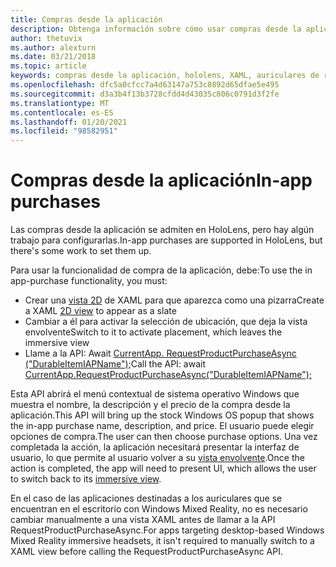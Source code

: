```yaml
---
title: Compras desde la aplicación
description: Obtenga información sobre cómo usar compras desde la aplicación en las aplicaciones de realidad mixta con vistas XAML 2D y ventanas emergentes del sistema operativo Windows.
author: thetuvix
ms.author: alexturn
ms.date: 03/21/2018
ms.topic: article
keywords: compras desde la aplicación, hololens, XAML, auriculares de realidad mixta, auriculares de realidad mixta de Windows, auriculares de realidad virtual
ms.openlocfilehash: dfc5a0cfcc7a4d63147a753c8892d65dfae5e495
ms.sourcegitcommit: d3a3b4f13b3728cfdd4d43035c806c0791d3f2fe
ms.translationtype: MT
ms.contentlocale: es-ES
ms.lasthandoff: 01/20/2021
ms.locfileid: "98582951"
---
```

# <a name="in-app-purchases"></a><span data-ttu-id="0e3af-104">Compras desde la aplicación</span><span class="sxs-lookup"><span data-stu-id="0e3af-104">In-app purchases</span></span>

<span data-ttu-id="0e3af-105">Las compras desde la aplicación se admiten en HoloLens, pero hay algún trabajo para configurarlas.</span><span class="sxs-lookup"><span data-stu-id="0e3af-105">In-app purchases are supported in HoloLens, but there's some work to set them up.</span></span>

<span data-ttu-id="0e3af-106">Para usar la funcionalidad de compra de la aplicación, debe:</span><span class="sxs-lookup"><span data-stu-id="0e3af-106">To use the in app-purchase functionality, you must:</span></span>
* <span data-ttu-id="0e3af-107">Crear una [vista 2D](../design/app-views.md) de XAML para que aparezca como una pizarra</span><span class="sxs-lookup"><span data-stu-id="0e3af-107">Create a XAML [2D view](../design/app-views.md) to appear as a slate</span></span>
* <span data-ttu-id="0e3af-108">Cambiar a él para activar la selección de ubicación, que deja la vista envolvente</span><span class="sxs-lookup"><span data-stu-id="0e3af-108">Switch to it to activate placement, which leaves the immersive view</span></span>
* <span data-ttu-id="0e3af-109">Llame a la API: Await [CurrentApp. RequestProductPurchaseAsync ("DurableItemIAPName");](/uwp/api/windows.applicationmodel.store.currentapp#Windows_ApplicationModel_Store_CurrentApp_RequestProductPurchaseAsync_System_String_)</span><span class="sxs-lookup"><span data-stu-id="0e3af-109">Call the API: await [CurrentApp.RequestProductPurchaseAsync("DurableItemIAPName");](/uwp/api/windows.applicationmodel.store.currentapp#Windows_ApplicationModel_Store_CurrentApp_RequestProductPurchaseAsync_System_String_)</span></span>

<span data-ttu-id="0e3af-110">Esta API abrirá el menú contextual de sistema operativo Windows que muestra el nombre, la descripción y el precio de la compra desde la aplicación.</span><span class="sxs-lookup"><span data-stu-id="0e3af-110">This API will bring up the stock Windows OS popup that shows the in-app purchase name, description, and price.</span></span> <span data-ttu-id="0e3af-111">El usuario puede elegir opciones de compra.</span><span class="sxs-lookup"><span data-stu-id="0e3af-111">The user can then choose purchase options.</span></span> <span data-ttu-id="0e3af-112">Una vez completada la acción, la aplicación necesitará presentar la interfaz de usuario, lo que permite al usuario volver a su [vista envolvente](../design/app-views.md).</span><span class="sxs-lookup"><span data-stu-id="0e3af-112">Once the action is completed, the app will need to present UI, which allows the user to switch back to its [immersive view](../design/app-views.md).</span></span>

<span data-ttu-id="0e3af-113">En el caso de las aplicaciones destinadas a los auriculares que se encuentran en el escritorio con Windows Mixed Reality, no es necesario cambiar manualmente a una vista XAML antes de llamar a la API RequestProductPurchaseAsync.</span><span class="sxs-lookup"><span data-stu-id="0e3af-113">For apps targeting desktop-based Windows Mixed Reality immersive headsets, it isn't required to manually switch to a XAML view before calling the RequestProductPurchaseAsync API.</span></span>